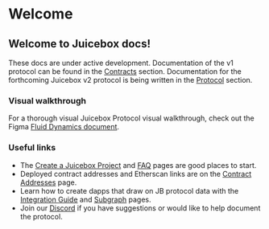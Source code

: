 # Welcome

## Welcome to Juicebox docs! 

These docs are under active development. Documentation of the v1 protocol can be found in the [Contracts](protocol/contracts/jbpaymentterminaldata/read/ticketbooth.md) section. Documentation for the forthcoming Juicebox v2 protocol is being written in the [Protocol](protocol/overview.md) section.  

### Visual walkthrough

For a thorough visual Juicebox Protocol visual walkthrough, check out the Figma [Fluid Dynamics document](https://www.figma.com/file/dHsQ7Bt3ryXbZ2sRBAfBq5/Fluid-Dynamics).

### Useful links

* The [Create a Juicebox Project](getting-started/create-a-juicebox-project.md) and [FAQ](resources/faq.md) pages are good places to start.
* Deployed contract addresses and Etherscan links are on the [Contract Addresses](resources/contract-addresses.md) page.
* Learn how to create dapps that draw on JB protocol data with the [Integration Guide](developers/integration-guide.md) and [Subgraph](developers/subgraph.md) pages.
* Join our [Discord](https://discord.com/invite/5JsDvuyCPd) if you have suggestions or would like to help document the protocol. 



